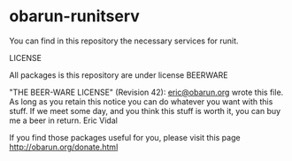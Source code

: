 # obarun-runitserv
You can find in this repository the necessary services for runit.

LICENSE

All packages is this repository are under license BEERWARE

 "THE BEER-WARE LICENSE" (Revision 42):
 <eric@obarun.org> wrote this file.  As long as you retain this notice you
 can do whatever you want with this stuff. If we meet some day, and you think
 this stuff is worth it, you can buy me a beer in return.   Eric Vidal

If you find those packages useful for you, please visit this page http://obarun.org/donate.html 
